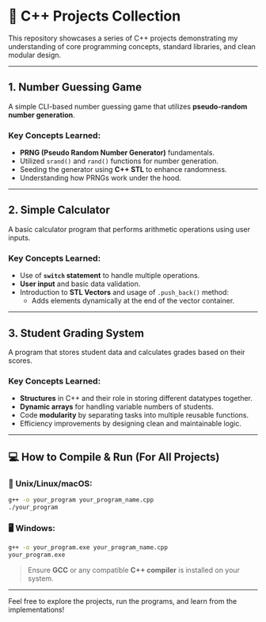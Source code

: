 
# 📘 C++ Projects Collection

This repository showcases a series of C++ projects demonstrating my understanding of core programming concepts, standard libraries, and clean modular design.

---

## 1. Number Guessing Game

A simple CLI-based number guessing game that utilizes **pseudo-random number generation**.

### Key Concepts Learned:
- **PRNG (Pseudo Random Number Generator)** fundamentals.
- Utilized `srand()` and `rand()` functions for number generation.
- Seeding the generator using **C++ STL** to enhance randomness.
- Understanding how PRNGs work under the hood.
  
---

## 2. Simple Calculator

A basic calculator program that performs arithmetic operations using user inputs.

### Key Concepts Learned:
- Use of **`switch` statement** to handle multiple operations.
- **User input** and basic data validation.
- Introduction to **STL Vectors** and usage of `.push_back()` method:
  - Adds elements dynamically at the end of the vector container.

---

## 3. Student Grading System

A program that stores student data and calculates grades based on their scores.

### Key Concepts Learned:
- **Structures** in C++ and their role in storing different datatypes together.
- **Dynamic arrays** for handling variable numbers of students.
- Code **modularity** by separating tasks into multiple reusable functions.
- Efficiency improvements by designing clean and maintainable logic.

---

## 💻 How to Compile & Run (For All Projects)

### 🔧 Unix/Linux/macOS:
```bash
g++ -o your_program your_program_name.cpp
./your_program
```

### 🖥 Windows:
```bash
g++ -o your_program.exe your_program_name.cpp
your_program.exe
```

> Ensure **GCC** or any compatible **C++ compiler** is installed on your system.

---

Feel free to explore the projects, run the programs, and learn from the implementations!

